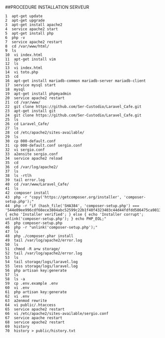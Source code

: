 
##PROCEDURE INSTALLATION SERVEUR

    1  apt-get update  
    2  apt-get upgrade  
    3  apt-get install apache2  
    4  service apache2 start  
    5  apt-get install php  
    6  php -v  
    7  service apache2 restart  
    8  cd /var/www/html/  
    9  ls  
    10  vi index.html   
    11  apt-get install vim  
    12  ls
    13  vi index.html 
    14  vi toto.php
    15  cd
    16  apt-get install mariadb-common mariadb-server mariadb-client
    17  service mysql start
    18  mysql
    19  apt-get install phpmyadmin
    20  service apache2 restart
    21  cd /var/www/
    22  git clone https://github.com/Ser-Custodio/Laravel_Cafe.git
    23  apt-get install git
    24  git clone https://github.com/Ser-Custodio/Laravel_Cafe.git
    25  ls
    26  cd Laravel_Cafe/
    27  ls
    28  cd /etc/apache2/sites-available/
    29  ls
    30  cp 000-default.conf 
    31  cp 000-default.conf sergio.conf
    32  vi sergio.conf 
    33  a2ensite sergio.conf
    34  service apache2 reload
    35  cd
    36  cd /var/log/apache2/
    37  ls
    38  ls -rtlh
    39  tail error.log 
    40  cd /var/www/Laravel_Cafe/
    41  ls
    42  composer install
    43  php -r "copy('https://getcomposer.org/installer', 'composer-setup.php');"
    44  php -r "if (hash_file('SHA384', 'composer-setup.php') === '544e09ee996cdf60ece3804abc52599c22b1f40f4323403c44d44fdfdd586475ca9813a858088ffbc1f233e9b180f061') { echo 'Installer verified'; } else { echo 'Installer corrupt'; unlink('composer-setup.php'); } echo PHP_EOL;"
    45  php composer-setup.php
    46  php -r "unlink('composer-setup.php');"
    47  ls
    48  php ./composer.phar install
    49  tail /var/log/apache2/error.log 
    50  ls
    51  chmod -R a+w storage/
    52  tail /var/log/apache2/error.log 
    53  ls
    54  tail storage/logs/laravel.log 
    55  less storage/logs/laravel.log 
    56  php artisan key:generate
    57  ls
    58  ls -a
    59  cp .env.example .env
    60  vi .env
    61  php artisan key:generate
    62  vi .env
    63  a2enmod rewrite
    64  vi public/.htaccess 
    65  service apache2 restart
    66  vi /etc/apache2/sites-available/sergio.conf 
    67  service apache restart
    68  service apache2 restart
    69  history
    70  history > public/history.txt